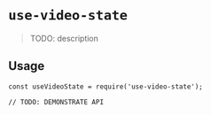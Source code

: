 # `use-video-state`

> TODO: description

## Usage

```
const useVideoState = require('use-video-state');

// TODO: DEMONSTRATE API
```
